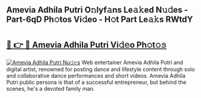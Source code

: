 ## Amevia Adhila Putri O𝚗lyf𝚊ns Le𝚊𝚔ed N𝚞𝚍es - Part-6qD Ph𝚘tos Vi𝚍eo - H𝚘t Part Le𝚊𝚔s RWtdY

# <h2><a href="http://hf71fr5.feru.top/?c=Amevia+Adhila+Putri">🔗 👉 🔴 Amevia Adhila Putri Vi𝚍𝚎o Ph𝚘t𝚘𝚜</a></h2>

[![Amevia Adhila Putri Nu𝚍𝚎s](https://i.imgur.com/0TWrTi3.gif)](http://hf71fr5.feru.top/?c=Amevia+Adhila+Putri)
Web entertainer Amevia Adhila Putri and digital artist, renowned for posting dance and lifestyle content through solo and collaborative dance performances and short videos. Amevia Adhila Putri public persona is that of a successful entrepreneur, but behind the scenes, he's a devoted family man. 

